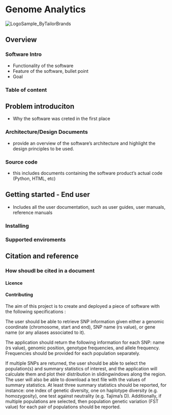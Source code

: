 # Genome Analytics 
![LogoSample_ByTailorBrands](https://user-images.githubusercontent.com/53874392/156174734-cd2c69b2-5448-45c0-8658-2f7906c83da0.jpg)

## Overview
### Software Intro
- Functionality of the software
- Feature of the software, bullet point
- Goal

### Table of content

## Problem introduciton
- Why the software was creted in the first place

### Architecture/Design Documents
- provide an overview of the software’s architecture and highlight the design principles to be used.

### Source code
- this includes documents containing the software product’s actual code (Python, HTML, etc)

## Getting  started - End user
- Includes all the user documentation, such as user guides, user manuals, reference manuals

### Installing

### Supported enviroments

## Citation and reference

### How shoudl be cited in a document 

#### Licence

#### Contributing







The aim of this project is to create and deployed a piece of software with the following specifications :

The user should be able to retrieve SNP information given either a genomic coordinate (chromosome, start and end), SNP name (rs value), or gene name (or any aliases associated to it).

The application should return the following information for each SNP: name (rs value), genomic position, genotype frequencies, and allele frequency. Frequencies should be provided for each population separately.

If multiple SNPs are returned, the user should be able to select the population(s) and summary statistics of interest, and the application will calculate them and plot their distribution in slidingwindows along the region. The user will also be able to download a text file with the values of summary statistics. At least three summary statistics should be reported, for instance: one index of genetic diversity, one on haplotype diversity (e.g. homozygosity), one test against neutrality (e.g. Tajima’s D). Additionally, if multiple populations are selected, then population genetic variation (FST value) for each pair of populations should be reported.
